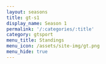 ```yaml
---
layout: seasons
title: gt-s1
display_name: Season 1
permalink: '/:categories/:title'
category: gtsport
menu_title: Standings
menu_icon: /assets/site-img/gt.png
menu_hide: true
---
```

